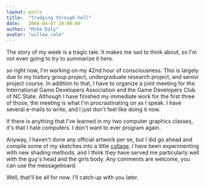 ```yaml
---
layout: posts
title:  "Trudging through hell"
date:   2004-04-07 20:00:00
author: "Mike Daly"
avatar: "willow_calm"
---
```

The story of my week is a tragic tale. It makes me sad to think about, so I'm not even going to try to summarize it here.

 so right now, I'm working on my 42nd hour of consciousness. This is largely due to my history group project, undergraduate research project, and senior project course. In addition to that, I have to organize a joint meeting for the International Game Developers Association and the Game Developers Club of NC State. Although I have finished my immediate work for the first three of those, the meeting is what I'm procrastinating on as I speak. I have several e-mails to write, and I just don't feel like doing it now.

 If there is anything that I've learned in my two computer graphics classes, it's that I hate computers. I don't want to ever program again.

 Anyway, I haven't done any official artwork per se, but I did go ahead and compile some of my sketches into a little [collage](https://content.duelingmonkeys.com/gallery/art/sketchcollage.jpg). I have been experimenting with new shading methods, and I think they have served me particularly well with the guy's head and the girls body. Any comments are welcome, you can use the messageboard.

 Well, that'll be all for now. I'll catch up with you later.